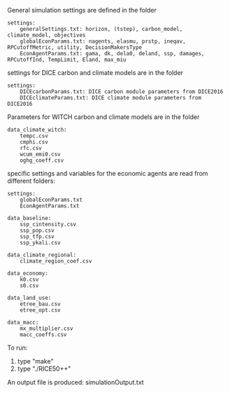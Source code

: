 General simulation settings are defined in the folder

	settings:
		generalSettings.txt: horizon, (tstep), carbon_model, climate_model, objectives
		globalEconParams.txt: nagents, elasmu, prstp, ineqav, RPCutoffMetric, utility, DecisionMakersType
		EconAgentParams.txt: gama, dk, dela0, deland, ssp, damages, RPCutoffInd, TempLimit, Eland, max_miu
settings for DICE carbon and climate models are in the folder
	
	settings:
		DICEcarbonParams.txt: DICE carbon module parameters from DICE2016
		DICEclimateParams.txt: DICE climate module parameters from DICE2016
Parameters for WITCH carbon and climate models are in the folder

	data_climate_witch:
		tempc.csv
		cmphi.csv
		rfc.csv
		wcum_emi0.csv
		oghg_coeff.csv

specific settings and variables for the economic agents are read from different folders:

	settings:
		globalEconParams.txt
		EconAgentParams.txt

	data_baseline:
		ssp_cintensity.csv
		ssp_pop.csv
		ssp_tfp.csv
		ssp_ykali.csv

	data_climate_regional:
		climate_region_coef.csv

	data_economy:
		k0.csv
		s0.csv

	data_land_use:
		etree_bau.csv
		etree_opt.csv

	data_macc:
		mx_multiplier.csv
		macc_coeffs.csv


To run:
1) type "make"
2) type "./RICE50++"

An output file is produced: simulationOutput.txt